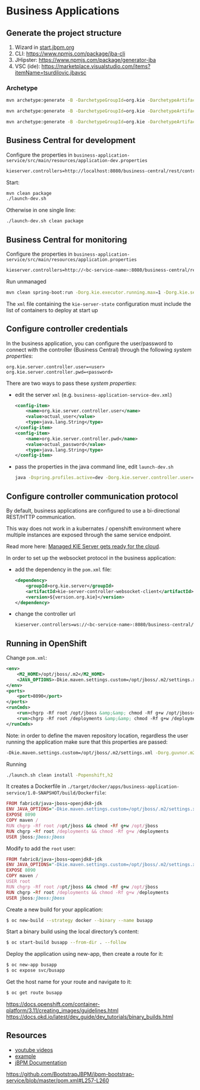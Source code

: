 Business Applications
============================================================

Generate the project structure
------------------------------------------------------------

1. Wizard in [start.jbpm.org]()
2. CLI: https://www.npmjs.com/package/jba-cli
3. JHipster: https://www.npmjs.com/package/generator-jba
4. VSC (ide): https://marketplace.visualstudio.com/items?itemName=tsurdilovic.jbavsc

### Archetype


```bash
mvn archetype:generate -B -DarchetypeGroupId=org.kie -DarchetypeArtifactId=kie-model-archetype -DarchetypeVersion=7.18.0.Final-redhat-00002 -DgroupId=com.company -DartifactId=test-model -Dversion=1.0-SNAPSHOT -Dpackage=com.company.model

mvn archetype:generate -B -DarchetypeGroupId=org.kie -DarchetypeArtifactId=kie-kjar-archetype -DarchetypeVersion=7.18.0.Final-redhat-00002 -DgroupId=com.company -DartifactId=test-kjar -Dversion=1.0-SNAPSHOT -Dpackage=com.company

mvn archetype:generate -B -DarchetypeGroupId=org.kie -DarchetypeArtifactId=kie-service-spring-boot-archetype -DarchetypeVersion=7.18.0.Final-redhat-00002 -DgroupId=com.company -DartifactId=test-service -Dversion=1.0-SNAPSHOT -Dpackage=com.company.service -DappType=bpm
```

Business Central for development
------------------------------------------------------------

Configure the properties in  `business-application-service/src/main/resources/application-dev.properties`

```bash
kieserver.controllers=http://localhost:8080/business-central/rest/controller
```

Start:

```bash
mvn clean package
./launch-dev.sh
```

Otherwise in one single line:

```bash
./launch-dev.sh clean package
```

Business Central for monitoring
------------------------------------------------------------

Configure the properties in  `business-application-service/src/main/resources/application.properties`

```bash
kieserver.controllers=http://<bc-service-name>:8080/business-central/rest/controller
```

Run unmanaged

```bash
mvn clean spring-boot:run -Dorg.kie.executor.running.max=1 -Dorg.kie.server.startup.strategy=LocalContainersStartupStrategy
```

The `xml` file containing the `kie-server-state` configuration must include the list of containers to deploy at start up

Configure controller credentials
------------------------------------------------------------

In the business application, you can configure the user/password to connect with the controller (Business Central) through the following *system properties*:

    org.kie.server.controller.user=<user>
    org.kie.server.controller.pwd=<password>

There are two ways to pass these *system properties*:

- edit the server `xml` (e.g. `business-application-service-dev.xml`)

    ```xml
    <config-item>
        <name>org.kie.server.controller.user</name>
        <value>actual_user</value>
        <type>java.lang.String</type>
    </config-item>
    <config-item>
        <name>org.kie.server.controller.pwd</name>
        <value>actual_password</value>
        <type>java.lang.String</type>
    </config-item>
    ```

- pass the properties in the java command line, edit `launch-dev.sh`

    ```bash
    java -Dspring.profiles.active=dev -Dorg.kie.server.controller.user=<user> -Dorg.kie.server.controller.pwd=<password> -jar "$executable"
    ```

Configure controller communication protocol
------------------------------------------------------------

By default, business applications are configured to use a bi-directional REST/HTTP communication.

This way does not work in a kubernates / openshift environment where multiple instances are exposed through the same service endpoint.

Read more here: [Managed KIE Server gets ready for the cloud](http://mswiderski.blogspot.com/2017/08/managed-kie-server-gets-ready-for-cloud.html).

In order to set up the websocket protocol in the business application:

- add the dependency in the `pom.xml` file:

    ```xml
    <dependency>
        <groupId>org.kie.server</groupId>
        <artifactId>kie-server-controller-websocket-client</artifactId>
        <version>${version.org.kie}</version>
    </dependency>
    ```

- change the controller url

    ```bash
    kieserver.controllers=ws://<bc-service-name>:8080/business-central/websocket/controller
    ```

Running in OpenShift
------------------------------------------------------------

Change `pom.xml`:

```xml
<env>
    <M2_HOME>/opt/jboss/.m2</M2_HOME>
    <JAVA_OPTIONS>-Dkie.maven.settings.custom=/opt/jboss/.m2/settings.xml -Dorg.guvnor.m2repo.dir=/opt/jboss/.m2/repository</JAVA_OPTIONS>
</env>
<ports>
    <port>8090</port>
</ports>
<runCmds>
    <run>chgrp -Rf root /opt/jboss &amp;&amp; chmod -Rf g+w /opt/jboss</run>
    <run>chgrp -Rf root /deployments &amp;&amp; chmod -Rf g+w /deployments</run>
</runCmds>
```

Note: in order to define the maven repository location, regardless the user running the application make sure that this properties are passed:

```bash
-Dkie.maven.settings.custom=/opt/jboss/.m2/settings.xml -Dorg.guvnor.m2repo.dir=/opt/jboss/.m2/repository
```

Running

```sh
./launch.sh clean install -Popenshift,h2
```

It creates a Dockerfile in `./target/docker/apps/business-application-service/1.0-SNAPSHOT/build/Dockerfile`:

```ruby
FROM fabric8/java-jboss-openjdk8-jdk
ENV JAVA_OPTIONS="-Dkie.maven.settings.custom=/opt/jboss/.m2/settings.xml -Dorg.guvnor.m2repo.dir=/opt/jboss/.m2/repository" M2_HOME=/opt/jboss/.m2
EXPOSE 8090
COPY maven /
RUN chgrp -Rf root /opt/jboss && chmod -Rf g+w /opt/jboss
RUN chgrp -Rf root /deployments && chmod -Rf g+w /deployments
USER jboss:jboss:jboss
```

Modify to add the `root` user:

```ruby
FROM fabric8/java-jboss-openjdk8-jdk
ENV JAVA_OPTIONS="-Dkie.maven.settings.custom=/opt/jboss/.m2/settings.xml -Dorg.guvnor.m2repo.dir=/opt/jboss/.m2/repository" M2_HOME=/opt/jboss/.m2
EXPOSE 8090
COPY maven /
USER root
RUN chgrp -Rf root /opt/jboss && chmod -Rf g+w /opt/jboss
RUN chgrp -Rf root /deployments && chmod -Rf g+w /deployments
USER jboss:jboss:jboss
```

Create a new build for your application:

```sh
$ oc new-build --strategy docker --binary --name busapp
```

Start a binary build using the local directory’s content:

```bash
$ oc start-build busapp --from-dir . --follow
```

Deploy the application using new-app, then create a route for it:

```bash
$ oc new-app busapp
$ oc expose svc/busapp
```

Get the host name for your route and navigate to it:

```bash
$ oc get route busapp
```

https://docs.openshift.com/container-platform/3.11/creating_images/guidelines.html
https://docs.okd.io/latest/dev_guide/dev_tutorials/binary_builds.html


Resources
------------------------------------------------------------

- [youtube videos](https://www.youtube.com/user/tsurdilovic/videos?view_as=subscriber)
- [example](https://github.com/BootstrapJBPM)
- [jBPM Documentation](https://docs.jboss.org/jbpm/release/7.19.0.Final/jbpm-docs/html_single/#_businessappoverview)

https://github.com/BootstrapJBPM/jbpm-bootstrap-service/blob/master/pom.xml#L257-L260